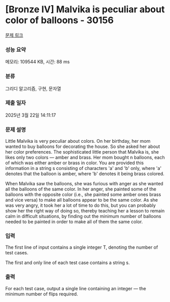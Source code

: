 # [Bronze IV] Malvika is peculiar about color of balloons - 30156 

[문제 링크](https://www.acmicpc.net/problem/30156) 

### 성능 요약

메모리: 109544 KB, 시간: 88 ms

### 분류

그리디 알고리즘, 구현, 문자열

### 제출 일자

2025년 3월 22일 14:11:17

### 문제 설명

<p>Little Malvika is very peculiar about colors. On her birthday, her mom wanted to buy balloons for decorating the house. So she asked her about her color preferences. The sophisticated little person that Malvika is, she likes only two colors — amber and brass. Her mom bought n balloons, each of which was either amber or brass in color. You are provided this information in a string s consisting of characters 'a' and 'b' only, where 'a' denotes that the balloon is amber, where 'b' denotes it being brass colored.</p>

<p>When Malvika saw the balloons, she was furious with anger as she wanted all the balloons of the same color. In her anger, she painted some of the balloons with the opposite color (i.e., she painted some amber ones brass and vice versa) to make all balloons appear to be the same color. As she was very angry, it took her a lot of time to do this, but you can probably show her the right way of doing so, thereby teaching her a lesson to remain calm in difficult situations, by finding out the minimum number of balloons needed to be painted in order to make all of them the same color.</p>

### 입력 

 <p>The first line of input contains a single integer T, denoting the number of test cases.</p>

<p>The first and only line of each test case contains a string s.</p>

### 출력 

 <p>For each test case, output a single line containing an integer — the minimum number of flips required.</p>

